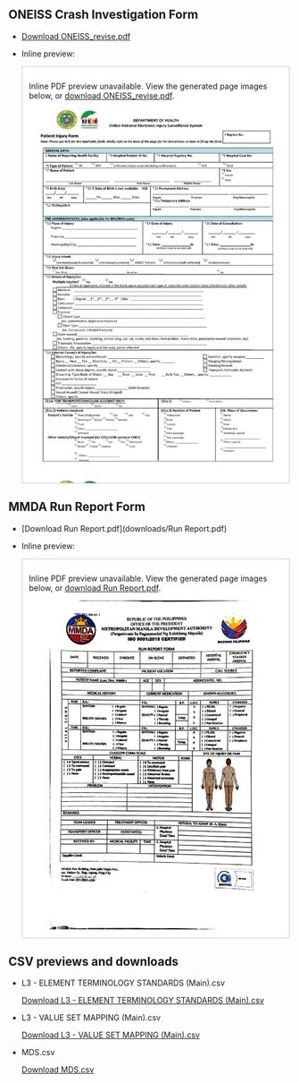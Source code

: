 ## ONEISS Crash Investigation Form

- [Download ONEISS_revise.pdf](downloads/ONEISS_revise.pdf)
- Inline preview:

  <object data="downloads/ONEISS_revise.pdf" type="application/pdf" width="100%" height="720px">
    <div
      class="pdf-fallback"
      style="max-height: 720px; overflow-y: auto; border: 1px solid #d0d0d0; padding: 0.75rem; background: #ffffff; box-shadow: inset 0 0 0 1px #f8f8f8;"
      role="region"
      aria-label="Image preview pages for ONEISS Crash Investigation Form PDF"
    >
      <p>
        Inline PDF preview unavailable. View the generated page images below, or
        <a href="downloads/ONEISS_revise.pdf">download ONEISS_revise.pdf</a>.
      </p>
      <figure style="margin: 0 0 1rem;">
        <img
          src="oneiss-revise/oneiss-revise-page-01.png"
          alt="ONEISS Crash Investigation Form, page 1"
          style="width: 100%; height: auto;"
          loading="lazy"
        />
      </figure>
      <figure style="margin: 0 0 1rem;">
        <img
          src="oneiss-revise/oneiss-revise-page-02.png"
          alt="ONEISS Crash Investigation Form, page 2"
          style="width: 100%; height: auto;"
          loading="lazy"
        />
      </figure>
      <figure style="margin: 0 0 1rem;">
        <img
          src="oneiss-revise/oneiss-revise-page-03.png"
          alt="ONEISS Crash Investigation Form, page 3"
          style="width: 100%; height: auto;"
          loading="lazy"
        />
      </figure>
      <figure style="margin: 0;">
        <img
          src="oneiss-revise/oneiss-revise-page-04.png"
          alt="ONEISS Crash Investigation Form, page 4"
          style="width: 100%; height: auto;"
          loading="lazy"
        />
      </figure>
    </div>
  </object>

## MMDA Run Report Form

- [Download Run Report.pdf](downloads/Run Report.pdf)
- Inline preview:

  <object data="downloads/Run Report.pdf" type="application/pdf" width="100%" height="720px">
    <div
      class="pdf-fallback"
      style="max-height: 720px; overflow-y: auto; border: 1px solid #d0d0d0; padding: 0.75rem; background: #ffffff; box-shadow: inset 0 0 0 1px #f8f8f8;"
      role="region"
      aria-label="Image preview pages for MMDA Run Report Form PDF"
    >
      <p>
        Inline PDF preview unavailable. View the generated page images below, or
        <a href="downloads/Run Report.pdf">download Run Report.pdf</a>.
      </p>
      <figure style="margin: 0;">
        <img
          src="run-report/run-report-page-01.png"
          alt="MMDA Run Report Form, page 1"
          style="width: 100%; height: auto;"
          loading="lazy"
        />
      </figure>
    </div>
  </object>

## CSV previews and downloads

- L3 - ELEMENT TERMINOLOGY STANDARDS (Main).csv

  
  <p><a href="downloads/L3 - ELEMENT TERMINOLOGY STANDARDS (Main).csv">Download L3 - ELEMENT TERMINOLOGY STANDARDS (Main).csv</a></p>

- L3 - VALUE SET MAPPING (Main).csv

  <p><a href="downloads/L3 - VALUE SET MAPPING (Main).csv">Download L3 - VALUE SET MAPPING (Main).csv</a></p>

- MDS.csv

  <p><a href="downloads/MDS.csv">Download MDS.csv</a></p>
  

